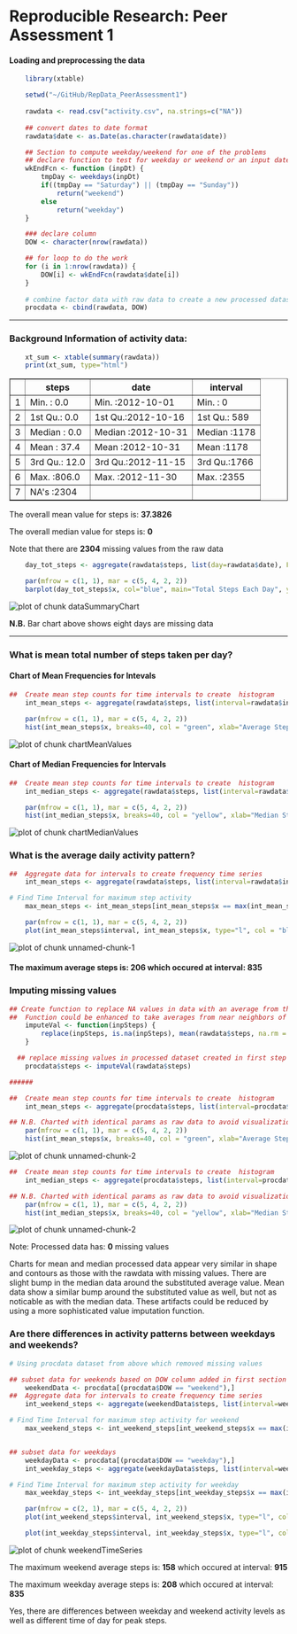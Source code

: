 Reproducible Research: Peer Assessment 1
=========================================

#### Loading and preprocessing the data

```r
    library(xtable)

    setwd("~/GitHub/RepData_PeerAssessment1")
    
    rawdata <- read.csv("activity.csv", na.strings=c("NA"))
    
    ## convert dates to date format
    rawdata$date <- as.Date(as.character(rawdata$date))

    ## Section to compute weekday/weekend for one of the problems
    ## declare function to test for weekday or weekend or an input date
    wkEndFcn <- function (inpDt) {
        tmpDay <- weekdays(inpDt) 
        if((tmpDay == "Saturday") || (tmpDay == "Sunday")) 
            return("weekend")
        else
            return("weekday")     
    }

    ### declare column
    DOW <- character(nrow(rawdata))

    ## for loop to do the work
    for (i in 1:nrow(rawdata)) {
        DOW[i] <- wkEndFcn(rawdata$date[i])
    }
 
    # combine factor data with raw data to create a new processed dataset
    procdata <- cbind(rawdata, DOW)
```

_____________________________________________________________________


### Background Information of activity data:


```r
    xt_sum <- xtable(summary(rawdata))
    print(xt_sum, type="html")
```

<!-- html table generated in R 3.1.1 by xtable 1.7-3 package -->
<!-- Sun Aug 17 12:01:20 2014 -->
<TABLE border=1>
<TR> <TH>  </TH> <TH>     steps </TH> <TH>      date </TH> <TH>    interval </TH>  </TR>
  <TR> <TD align="right"> 1 </TD> <TD> Min.   :  0.0   </TD> <TD> Min.   :2012-10-01   </TD> <TD> Min.   :   0   </TD> </TR>
  <TR> <TD align="right"> 2 </TD> <TD> 1st Qu.:  0.0   </TD> <TD> 1st Qu.:2012-10-16   </TD> <TD> 1st Qu.: 589   </TD> </TR>
  <TR> <TD align="right"> 3 </TD> <TD> Median :  0.0   </TD> <TD> Median :2012-10-31   </TD> <TD> Median :1178   </TD> </TR>
  <TR> <TD align="right"> 4 </TD> <TD> Mean   : 37.4   </TD> <TD> Mean   :2012-10-31   </TD> <TD> Mean   :1178   </TD> </TR>
  <TR> <TD align="right"> 5 </TD> <TD> 3rd Qu.: 12.0   </TD> <TD> 3rd Qu.:2012-11-15   </TD> <TD> 3rd Qu.:1766   </TD> </TR>
  <TR> <TD align="right"> 6 </TD> <TD> Max.   :806.0   </TD> <TD> Max.   :2012-11-30   </TD> <TD> Max.   :2355   </TD> </TR>
  <TR> <TD align="right"> 7 </TD> <TD> NA's   :2304   </TD> <TD>  </TD> <TD>  </TD> </TR>
   </TABLE>


The overall mean value for steps is: **37.3826**

The overall median value for steps is: **0**

Note that there are **2304** missing values from the raw data



```r
    day_tot_steps <- aggregate(rawdata$steps, list(day=rawdata$date), FUN=sum, na.rm=TRUE)

    par(mfrow = c(1, 1), mar = c(5, 4, 2, 2))
    barplot(day_tot_steps$x, col="blue", main="Total Steps Each Day", ylab="Step Count", xlab="Days" )
```

![plot of chunk dataSummaryChart](figure/dataSummaryChart.png) 

**N.B.** Bar chart above shows eight days are missing data

_____________________________________________________________________


### What is mean total number of steps taken per day?
####           Chart of Mean Frequencies for Intevals

```r
##  Create mean step counts for time intervals to create  histogram
    int_mean_steps <- aggregate(rawdata$steps, list(interval=rawdata$interval), FUN=mean, na.rm=TRUE)

    par(mfrow = c(1, 1), mar = c(5, 4, 2, 2))
    hist(int_mean_steps$x, breaks=40, col = "green", xlab="Average Step Counts", ylab="Step Frequencies", main="Histogram of Mean Steps for Intervals")  
```

![plot of chunk chartMeanValues](figure/chartMeanValues.png) 


####          Chart of Median Frequencies for Intervals

```r
##  Create mean step counts for time intervals to create  histogram
    int_median_steps <- aggregate(rawdata$steps, list(interval=rawdata$interval), FUN=median, na.rm=TRUE)

    par(mfrow = c(1, 1), mar = c(5, 4, 2, 2))
    hist(int_median_steps$x, breaks=40, col = "yellow", xlab="Median Step Counts", ylab="Step Frequencies", main="Histogram of Median Steps")  
```

![plot of chunk chartMedianValues](figure/chartMedianValues.png) 


### What is the average daily activity pattern?

```r
##  Aggregate data for intervals to create frequency time series
    int_mean_steps <- aggregate(rawdata$steps, list(interval=rawdata$interval), FUN=mean, na.rm=TRUE)

# Find Time Interval for maximum step activity
    max_mean_steps <- int_mean_steps[int_mean_steps$x == max(int_mean_steps$x),]

    par(mfrow = c(1, 1), mar = c(5, 4, 2, 2))
    plot(int_mean_steps$interval, int_mean_steps$x, type="l", col = "blue", xlab="Time Intervals", ylab="Average Steps Taken", main="Time Series of Avg. Steps at Each Time Interval")  
```

![plot of chunk unnamed-chunk-1](figure/unnamed-chunk-1.png) 

#### The maximum average steps is: **206** which occured at interval:  **835**

### Imputing missing values

```r
## Create function to replace NA values in data with an average from the rawdata
##  Function could be enhanced to take averages from near neighbors of the missing values and factor in time of day and day of week
    imputeVal <- function(inpSteps) {
        replace(inpSteps, is.na(inpSteps), mean(rawdata$steps, na.rm = TRUE))
    }

  ## replace missing values in processed dataset created in first step
    procdata$steps <- imputeVal(rawdata$steps)

######

##  Create mean step counts for time intervals to create  histogram
    int_mean_steps <- aggregate(procdata$steps, list(interval=procdata$interval), FUN=mean, na.rm=TRUE)

## N.B. Charted with identical params as raw data to avoid visualization difference
    par(mfrow = c(1, 1), mar = c(5, 4, 2, 2))
    hist(int_mean_steps$x, breaks=40, col = "green", xlab="Average Step Counts", ylab="Step Frequencies", main="Histogram of Processed Mean Steps for Intervals")  
```

![plot of chunk unnamed-chunk-2](figure/unnamed-chunk-21.png) 

```r
##  Create mean step counts for time intervals to create  histogram
    int_median_steps <- aggregate(procdata$steps, list(interval=procdata$interval), FUN=median, na.rm=TRUE)

## N.B. Charted with identical params as raw data to avoid visualization difference
    par(mfrow = c(1, 1), mar = c(5, 4, 2, 2))
    hist(int_median_steps$x, breaks=40, col = "yellow", xlab="Median Step Counts", ylab="Step Frequencies", main="Histogram of Processed Median Steps")  
```

![plot of chunk unnamed-chunk-2](figure/unnamed-chunk-22.png) 

Note: Processed data has:  **0** missing values 

Charts for mean and median processed data appear very similar in shape and contours as those with the rawdata with missing values.  There are slight bump in the median data around the substituted average value. Mean data show a similar bump around the substituted value as well, but not as noticable as with the median data. These artifacts could be reduced by using a more sophisticated value imputation function.  


### Are there differences in activity patterns between weekdays and weekends?

```r
# Using procdata dataset from above which removed missing values

## subset data for weekends based on DOW column added in first section
    weekendData <- procdata[(procdata$DOW == "weekend"),]
##  Aggregate data for intervals to create frequency time series
    int_weekend_steps <- aggregate(weekendData$steps, list(interval=weekendData$interval), FUN=mean)

# Find Time Interval for maximum step activity for weekend
    max_weekend_steps <- int_weekend_steps[int_weekend_steps$x == max(int_weekend_steps$x),]


## subset data for weekdays
    weekdayData <- procdata[(procdata$DOW == "weekday"),]
    int_weekday_steps <- aggregate(weekdayData$steps, list(interval=weekdayData$interval), FUN=mean)

# Find Time Interval for maximum step activity for weekday
    max_weekday_steps <- int_weekday_steps[int_weekday_steps$x == max(int_weekday_steps$x),]

    par(mfrow = c(2, 1), mar = c(5, 4, 2, 2))
    plot(int_weekend_steps$interval, int_weekend_steps$x, type="l", col = "cyan", xlab="Time Intervals", ylab="Average Steps Taken", main="Time Series of Weekend Avg. Steps")  

    plot(int_weekday_steps$interval, int_weekday_steps$x, type="l", col = "purple", xlab="Time Intervals", ylab="Average Steps Taken", main="Time Series of Weekday Avg. Steps")  
```

![plot of chunk weekendTimeSeries](figure/weekendTimeSeries.png) 

The maximum weekend average steps is: **158** which occured at interval:  **915**

The maximum weekday average steps is: **208** which occured at interval:  **835**

Yes, there are differences between weekday and weekend activity levels as well as different time of day for peak steps.
